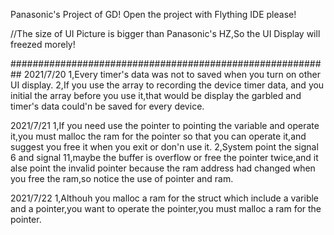 Panasonic's Project of GD!
Open the project with Flything IDE please!

//The size of UI Picture is bigger than Panasonic's HZ,So the UI Display will 
  freezed morely!

##########################################################
2021/7/20
1,Every timer's data was not to saved when you turn on other UI display.
2,If you use the array to recording the device timer data, and you initial the
array before you use it,that would be display the garbled and timer's data could'n be saved for every device.

2021/7/21
1,If you need use the pointer to pointing the variable and operate it,you must malloc the ram for the pointer so that you can operate it,and suggest you free it when you exit or don'n use it.
2,System point the signal 6 and signal 11,maybe the buffer is overflow or free the pointer twice,and it alse point the invalid pointer because the ram address had changed when you free the ram,so notice the use of pointer and ram.

2021/7/22
1,Althouh you malloc a ram for the struct which include a varible and a pointer,you want to operate the pointer,you must malloc a ram for the pointer. 





















